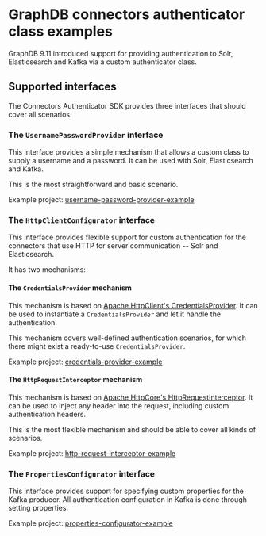 # GraphDB connectors authenticator class examples

GraphDB 9.11 introduced support for providing authentication to Solr, Elasticsearch and Kafka via a custom authenticator class.

## Supported interfaces

The Connectors Authenticator SDK provides three interfaces that should cover all scenarios.

### The `UsernamePasswordProvider` interface

This interface provides a simple mechanism that allows a custom class to supply a username and a password. It can be used with Solr, Elasticsearch and Kafka.

This is the most straightforward and basic scenario.

Example project: [username-password-provider-example](username-password-provider-example) 

### The `HttpClientConfigurator` interface

This interface provides flexible support for custom authentication for the connectors that use HTTP for server communication -- Solr and Elasticsearch.

It has two mechanisms:

#### The `CredentialsProvider` mechanism

This mechanism is based on [Apache HttpClient's CredentialsProvider](https://hc.apache.org/httpcomponents-client-4.5.x/current/httpclient/apidocs/org/apache/http/client/CredentialsProvider.html). It can be used to instantiate a `CredentialsProvider` and let it handle the authentication.

This mechanism covers well-defined authentication scenarios, for which there might exist a ready-to-use `CredentialsProvider`.

Example project: [credentials-provider-example](credentials-provider-example)

#### The `HttpRequestInterceptor` mechanism

This mechanism is based on [Apache HttpCore's HttpRequestInterceptor](https://hc.apache.org/httpcomponents-core-4.4.x/current/httpcore/apidocs/org/apache/http/HttpRequestInterceptor.html). It can be used to inject any header into the request, including custom authentication headers.

This is the most flexible mechanism and should be able to cover all kinds of scenarios.

Example project: [http-request-interceptor-example](http-request-interceptor-example)

### The `PropertiesConfigurator` interface

This interface provides support for specifying custom properties for the Kafka producer. All authentication configuration in Kafka is done through setting properties.

Example project: [properties-configurator-example](properties-configurator-example)
